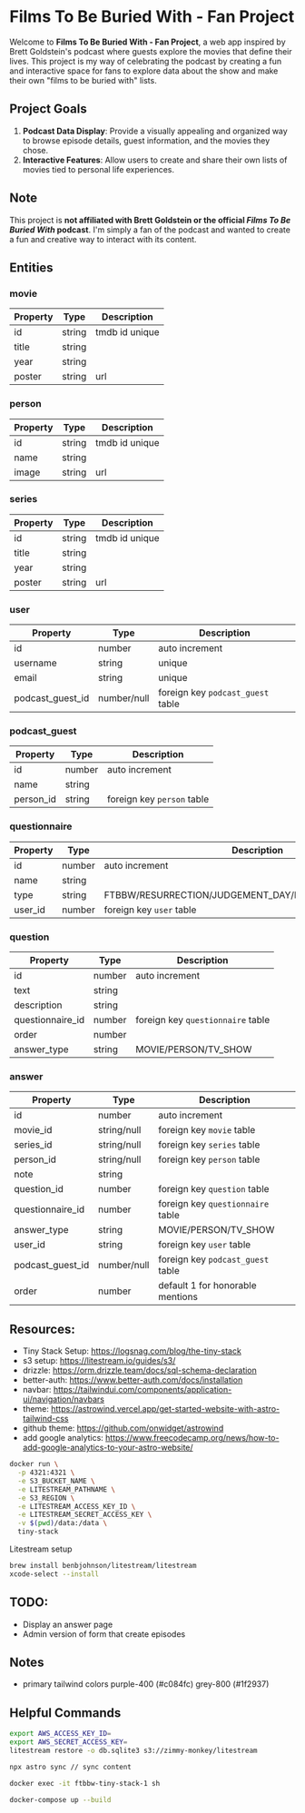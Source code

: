 # Films To Be Buried With - Fan Project

Welcome to **Films To Be Buried With - Fan Project**, a web app inspired by Brett Goldstein's podcast where guests explore the movies that define their lives. This project is my way of celebrating the podcast by creating a fun and interactive space for fans to explore data about the show and make their own "films to be buried with" lists.

## Project Goals

1. **Podcast Data Display**: Provide a visually appealing and organized way to browse episode details, guest information, and the movies they chose.
2. **Interactive Features**: Allow users to create and share their own lists of movies tied to personal life experiences.

## Note

This project is **not affiliated with Brett Goldstein or the official _Films To Be Buried With_ podcast**. I'm simply a fan of the podcast and wanted to create a fun and creative way to interact with its content.

## Entities

### movie

| Property | Type   | Description    |
| -------- | ------ | -------------- |
| id       | string | tmdb id unique |
| title    | string |                |
| year     | string |                |
| poster   | string | url            |

### person

| Property | Type   | Description    |
| -------- | ------ | -------------- |
| id       | string | tmdb id unique |
| name     | string |                |
| image    | string | url            |

### series

| Property | Type   | Description    |
| -------- | ------ | -------------- |
| id       | string | tmdb id unique |
| title    | string |                |
| year     | string |                |
| poster   | string | url            |

### user

| Property         | Type        | Description                       |
| ---------------- | ----------- | --------------------------------- |
| id               | number      | auto increment                    |
| username         | string      | unique                            |
| email            | string      | unique                            |
| podcast_guest_id | number/null | foreign key `podcast_guest` table |

### podcast_guest

| Property  | Type   | Description                |
| --------- | ------ | -------------------------- |
| id        | number | auto increment             |
| name      | string |                            |
| person_id | string | foreign key `person` table |

### questionnaire

| Property | Type   | Description                                           |
| -------- | ------ | ----------------------------------------------------- |
| id       | number | auto increment                                        |
| name     | string |                                                       |
| type     | string | FTBBW/RESURRECTION/JUDGEMENT_DAY/REINCARNATION/CUSTOM |
| user_id  | number | foreign key `user` table                              |

### question

| Property         | Type   | Description                       |
| ---------------- | ------ | --------------------------------- |
| id               | number | auto increment                    |
| text             | string |                                   |
| description      | string |                                   |
| questionnaire_id | number | foreign key `questionnaire` table |
| order            | number |                                   |
| answer_type      | string | MOVIE/PERSON/TV_SHOW              |

### answer

| Property         | Type        | Description                       |
| ---------------- | ----------- | --------------------------------- |
| id               | number      | auto increment                    |
| movie_id         | string/null | foreign key `movie` table         |
| series_id        | string/null | foreign key `series` table        |
| person_id        | string/null | foreign key `person` table        |
| note             | string      |                                   |
| question_id      | number      | foreign key `question` table      |
| questionnaire_id | number      | foreign key `questionnaire` table |
| answer_type      | string      | MOVIE/PERSON/TV_SHOW              |
| user_id          | string      | foreign key `user` table          |
| podcast_guest_id | number/null | foreign key `podcast_guest` table |
| order            | number      | default 1 for honorable mentions  |

## Resources:

- Tiny Stack Setup: https://logsnag.com/blog/the-tiny-stack
- s3 setup: https://litestream.io/guides/s3/
- drizzle: https://orm.drizzle.team/docs/sql-schema-declaration
- better-auth: https://www.better-auth.com/docs/installation
- navbar: https://tailwindui.com/components/application-ui/navigation/navbars
- theme: https://astrowind.vercel.app/get-started-website-with-astro-tailwind-css
- github theme: https://github.com/onwidget/astrowind
- add google analytics: https://www.freecodecamp.org/news/how-to-add-google-analytics-to-your-astro-website/

```sh
docker run \
  -p 4321:4321 \
  -e S3_BUCKET_NAME \
  -e LITESTREAM_PATHNAME \
  -e S3_REGION \
  -e LITESTREAM_ACCESS_KEY_ID \
  -e LITESTREAM_SECRET_ACCESS_KEY \
  -v $(pwd)/data:/data \
  tiny-stack
```

Litestream setup

```sh
brew install benbjohnson/litestream/litestream
xcode-select --install
```

## TODO:

- Display an answer page
- Admin version of form that create episodes

## Notes

- primary tailwind colors purple-400 (#c084fc) grey-800 (#1f2937)

## Helpful Commands

```sh
export AWS_ACCESS_KEY_ID=
export AWS_SECRET_ACCESS_KEY=
litestream restore -o db.sqlite3 s3://zimmy-monkey/litestream

npx astro sync // sync content
```

```sh
docker exec -it ftbbw-tiny-stack-1 sh
```

```sh
docker-compose up --build
```
